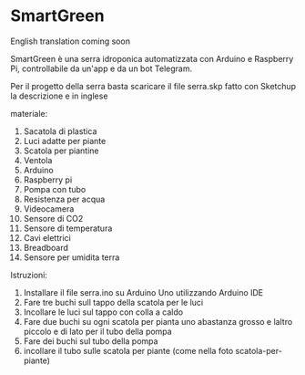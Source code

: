 # SmartGreen

English translation coming soon

SmartGreen è una serra idroponica automatizzata con Arduino e Raspberry Pi, controllabile da un'app e da un bot Telegram.

Per il progetto della serra basta scaricare il file serra.skp fatto con Sketchup la descrizione e in inglese

materiale:
1) Sacatola di plastica
2) Luci adatte per piante
3) Scatola per piantine
4) Ventola
5) Arduino
6) Raspberry pi
7) Pompa con tubo
8) Resistenza per acqua
9) Videocamera
10) Sensore di CO2
11) Sensore di temperatura
12) Cavi elettrici
13) Breadboard
14) Sensore per umidita terra

Istruzioni:  

1) Installare il file serra.ino su Arduino Uno utilizzando Arduino IDE
2) Fare tre buchi sull tappo della scatola per le luci
3) Incollare le luci sul tappo con colla a caldo
4) Fare due buchi su ogni scatola per pianta uno abastanza grosso e laltro piccolo e di lato per il tubo della pompa
5) Fare dei buchi sul tubo della pompa
6) incollare il tubo sulle scatola per piante (come nella foto scatola-per-piante)
